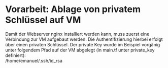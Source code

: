 # Vorarbeit: Ablage von privatem Schlüssel auf VM
Damit der Webserver nginx installiert werden kann, muss zuerst eine Verbindung zur VM aufgebaut werden. Die Authentifizierung hierbei erfolgt über einen privaten Schlüssel. Der private Key wurde im Beispiel vorgänig unter folgendem Pfad auf der VM abgelegt (in main.tf unter private_key definiert):  
/home/emanuel/.ssh/id_rsa